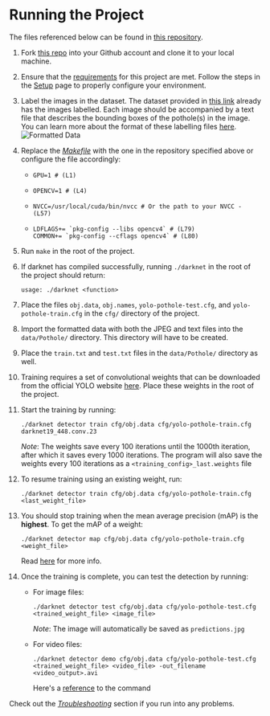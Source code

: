 # Running the Project

The files referenced below can be found in [this repository](https://github.com/CityofEdmonton/AI-Pothole-Detection-Using-YOLO).

1. Fork [this repo](https://github.com/AlexeyAB/darknet) into your Github account and clone it to your local machine.
0. Ensure that the [requirements](https://github.com/AlexeyAB/darknet#requirements) for this project are met. Follow the steps in the [Setup]() page to properly configure your environment.
0. Label the images in the dataset. The dataset provided in [this link]() already has the images labelled. Each image should be accompanied by a text file that describes the bounding boxes of the pothole(s) in the image. You can learn more about the format of these labelling files [here]().
![Formatted Data]()
0. Replace the [*Makefile*](https://github.com/AlexeyAB/darknet/blob/master/Makefile) with the one in the repository specified above or configure the file accordingly:

   - ```MK
     GPU=1 # (L1)
     ```
   - ```MK
     OPENCV=1 # (L4)
     ```
   - ```MK
     NVCC=/usr/local/cuda/bin/nvcc # Or the path to your NVCC - (L57)
     ```
   - ```MK
     LDFLAGS+= `pkg-config --libs opencv4` # (L79)
     COMMON+= `pkg-config --cflags opencv4` # (L80)
     ```

0. Run `make` in the root of the project.
0. If darknet has compiled successfully, running `./darknet` in the root of the project should return:

   ```
   usage: ./darknet <function>
   ```

0. Place the files `obj.data`, `obj.names`, `yolo-pothole-test.cfg`, and `yolo-pothole-train.cfg` in the `cfg/` directory of the project.
0. Import the formatted data with both the JPEG and text files into the ```data/Pothole/``` directory. This directory will have to be created.
0. Place the `train.txt` and `test.txt` files in the `data/Pothole/` directory as well.
0. Training requires a set of convolutional weights that can be downloaded from the official YOLO website [here](https://pjreddie.com/media/files/darknet19_448.conv.23). Place these weights in the root of the project.
0. Start the training by running:

    ```
    ./darknet detector train cfg/obj.data cfg/yolo-pothole-train.cfg darknet19_448.conv.23
    ```

    *Note*: The weights save every 100 iterations until the 1000th iteration, after which it saves every 1000 iterations. The program will also save the weights every 100 iterations as a `<training_config>_last.weights` file

11. To resume training using an existing weight, run:

    ```
    ./darknet detector train cfg/obj.data cfg/yolo-pothole-train.cfg <last_weight_file>
    ```

12. You should stop training when the mean average precision (mAP) is the **highest**. To get the mAP of a weight:

    ```
    ./darknet detector map cfg/obj.data cfg/yolo-pothole-train.cfg <weight_file>
    ```

    Read [here](https://github.com/AlexeyAB/darknet#when-should-i-stop-training) for more info.

13. Once the training is complete, you can test the detection by running:
    - For image files:

      ```
      ./darknet detector test cfg/obj.data cfg/yolo-pothole-test.cfg <trained_weight_file> <image_file>
      ```

      *Note*: The image will automatically be saved as `predictions.jpg`

    - For video files:

      ```
      ./darknet detector demo cfg/obj.data cfg/yolo-pothole-test.cfg <trained_weight_file> <video_file> -out_filename <video_output>.avi
      ```
      Here's a [reference](https://github.com/pjreddie/darknet/issues/102#issuecomment-413264294) to the command


Check out the [*Troubleshooting*]() section if you run into any problems.